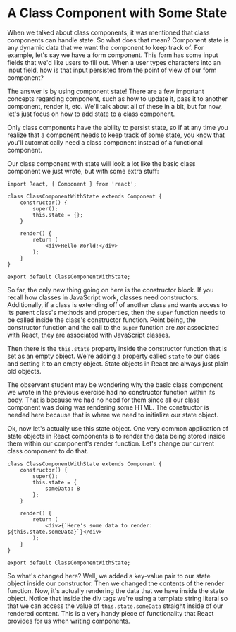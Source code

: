 # A Class Component with Some State

When we talked about class components, it was mentioned that class components can handle state. So what does that mean? Component state is any dynamic
data that we want the component to keep track of. For example, let's say we have a form component. This form has some input fields that we'd like users
to fill out. When a user types characters into an input field, how is that input persisted from the point of view of our form component?

The answer is by using component state! There are a few important concepts regarding component, such as how to update it, pass it to another component,
render it, etc. We'll talk about all of these in a bit, but for now, let's just focus on how to add state to a class component. 

Only class components have the ability to persist state, so if at any time you realize that a component needs to keep track of some state, you know that
you'll automatically need a class component instead of a functional component. 

Our class component with state will look a lot like the basic class component we just wrote, but with some extra stuff:
```
import React, { Component } from 'react';

class ClassComponentWithState extends Component {
    constructor() {
        super();
        this.state = {};
    }

    render() {
        return (
            <div>Hello World!</div>
        );
    }
}

export default ClassComponentWithState;
```

So far, the only new thing going on here is the constructor block. If you recall how classes in JavaScript work, classes need constructors. Additionally,
if a class is extending off of another class and wants access to its parent class's methods and properties, then the `super` function needs to be called
inside the class's constructor function. Point being, the constructor function and the call to the `super` function are _not_ associated with React, they
are associated with JavaScript classes.

Then there is the `this.state` property inside the constructor function that is set as an empty object. We're adding a property called `state` to our class
and setting it to an empty object. State objects in React are always just plain old objects. 

The observant student may be wondering why the basic class component we wrote in the previous exercise had no constructor function within its body. That
is because we had no need for them since all our class component was doing was rendering some HTML. The constructor is needed here because that is where
we need to initialize our state object. 

Ok, now let's actually use this state object. One very common application of state objects in React components is to render the data being stored inside 
them within our component's render function. Let's change our current class component to do that.

```
class ClassComponentWithState extends Component {
    constructor() {
        super();
        this.state = {
            someData: 8
        };
    }

    render() {
        return (
            <div>{`Here's some data to render: ${this.state.someData}`}</div>
        );
    }
}

export default ClassComponentWithState;
```

So what's changed here? Well, we added a key-value pair to our state object inside our constructor. Then we changed the contents of the render function.
Now, it's actually rendering the data that we have inside the state object. Notice that inside the div tags we're using a template string literal so 
that we can access the value of `this.state.someData` straight inside of our rendered content. This is a very handy piece of functionality that React
provides for us when writing components. 


